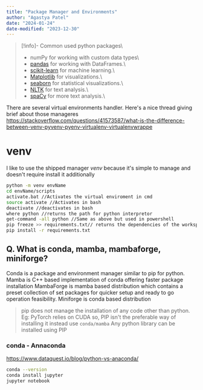 ```yaml
---
title: "Package Manager and Environments"
author: "Agastya Patel"
date: "2024-01-24"
date-modified: "2023-12-30"
---
```

>[!info]- Common used python packages\
>- numPy for working with custom data types\
>- [pandas](https://pandas.pydata.org/) for working with DataFrames.\
>- [scikit-learn](https://scikit-learn.org/stable/) for machine learning.\ 
>- [Matplotlib](https://matplotlib.org/) for visualizations.\
>- [seaborn](https://seaborn.pydata.org/) for statistical visualizations.\
>- [NLTK](https://www.nltk.org/) for text analysis.\
>- [spaCy](https://spacy.io/) for more text analysis.\

There are several virtual environments handler. Here's a nice thread giving brief about those manageres 
https://stackoverflow.com/questions/41573587/what-is-the-difference-between-venv-pyvenv-pyenv-virtualenv-virtualenvwrappe
# venv
I like to use the shipped manager *venv* because it's simple to manage and doesn't require install it additionally

```bash
python -m venv envName
cd envName/scripts 
activate.bat //Activates the virtual enviroment in cmd
source activate //Activates in bash
deactivate //deactivates in bash
where python //returns the path for python interpretor 
get-command -all python //Same as above but used in powershell
pip freeze >> requirements.txt// returns the dependencies of the workspace and save them to requirements.txt file
pip install -r requirements.txt
```

## Q. What is conda, mamba, mambaforge, miniforge?
Conda is a package and environment manager similar to pip for python.
Mamba is C++ based implementation of conda offering faster package installation
MambaForge is mamba based distribution which contains a preset collection of set packages for quicker setup and ready to go operation feasibility.
Miniforge is conda based distribution

> pip does not manage the installation of any code other than python. 
> Eg: PyTorch relies on CUDA so, PIP isn't the preferable way of installing it instead use `conda/mamba`
> Any python library can be installed using PIP

### conda - Annaconda
https://www.dataquest.io/blog/python-vs-anaconda/

```bash
conda --version
conda install jupyter
jupyter notebook
```
